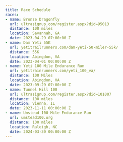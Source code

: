 ```yaml
---
title: Race Schedule
races:
- name: Bronze Dragonfly
  url: ultrasignup.com/register.aspx?did=95013
  distance: 100 miles
  location: Savannah, GA
  date: 2023-04-29 07:00:00 Z
- name: Dam Yeti 55K
  url: yetitrailrunners.com/dam-yeti-50-miler-55k/
  distance: 55K
  location: Abingdon, VA
  date: 2023-04-01 00:00:00 Z
- name: Yeti 100 Mile Endurance Run
  url: yetitrainrunners.com/yeti_100_va/
  distance: 100 Miles
  location: Abingdon, VA
  date: 2023-09-29 07:00:00 Z
- name: Tunnel Hill 100
  url: ultrasignup.com/register.aspx?did=101007
  distance: 100 miles
  location: Vienna, IL
  date: 2023-11-11 00:00:00 Z
- name: Umstead 100 Mile Endurance Run
  url: umstead100.org
  distance: 100 miles
  location: Raleigh, NC
  date: 2024-03-30 00:00:00 Z
---
```


